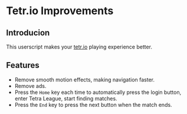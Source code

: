 # Tetr.io Improvements

## Introducion

This userscript makes your [tetr.io][1] playing experience better.

## Features

-   Remove smooth motion effects, making navigation faster.
-   Remove ads.
-   Press the `Home` key each time to automatically press the login button, enter Tetra League, start finding matches.
-   Press the `End` key to press the next button when the match ends.

[1]: https://tetr.io
